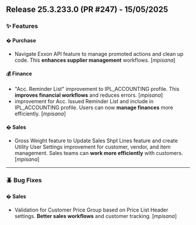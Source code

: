 ## Release 25.3.233.0 (PR #247) - 15/05/2025
### ✨ Features

#### � Purchase
  * Navigate Exxon API feature to manage promoted actions and clean up code. This **enhances supplier management** workflows. [*mpisana*]

#### 💰 Finance
  * "Acc. Reminder List" improvement to IPL_ACCOUNTING profile. This **improves financial workflows** and reduces errors. [*mpisana*]
  * improvement for Acc. Issued Reminder List and include in IPL_ACCOUNTING profile. Users can now **manage finances** more efficiently. [*mpisana*]

#### �️ Sales
  * Gross Weight feature to Update Sales Shpt Lines feature and create Utility User Settings improvement for customer, vendor, and item management. Sales teams can **work more efficiently** with customers. [*mpisana*]

---
### 🪲 Bug Fixes

#### �️ Sales
  * Validation for Customer Price Group based on Price List Header settings. **Better sales workflows** and customer tracking. [*mpisana*]

